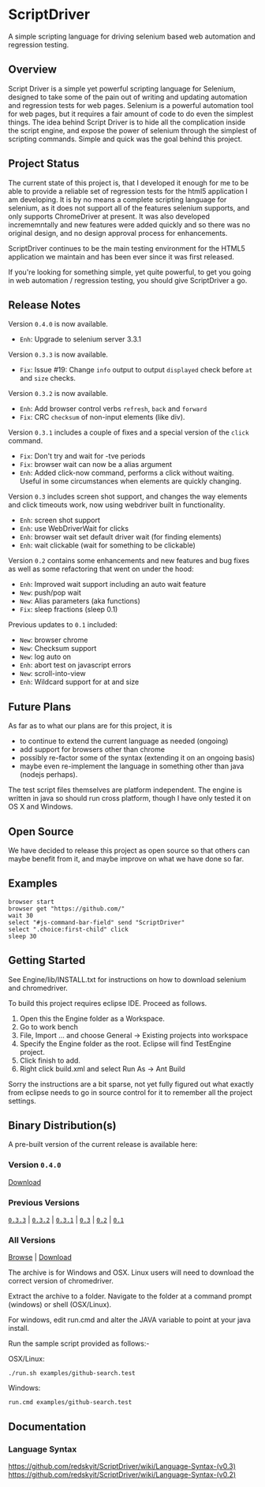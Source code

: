 # ScriptDriver

A simple scripting language for driving selenium based web automation and 
regression testing.

## Overview

Script Driver is a simple yet powerful scripting language for Selenium, 
designed to take some of the pain out of writing and updating automation and 
regression tests for web pages.  Selenium is a powerful automation tool for 
web pages, but it requires a fair amount of code to do even the simplest 
things.  The idea behind Script Driver is to hide all the complication inside the script engine, and expose the power of selenium through the simplest of scripting commands.  Simple and quick was the goal behind this project.

## Project Status

The current state of this project is, that I developed it enough for me to be 
able to provide a reliable set of regression tests for the html5 application I 
am developing.  It is by no means a complete scripting language for selenium, 
as it does not support all of the features selenium supports, and only 
supports ChromeDriver at present.  It was also developed incrememntally and 
new features were added quickly and so there was no original design, and no 
design approval process for enhancements.

ScriptDriver continues to be the main testing environment for the HTML5 
application we maintain and has been ever since it was first released.

If you're looking for something simple, yet quite powerful, to get you going 
in web automation / regression testing, you should give ScriptDriver a go.

## Release Notes

Version `0.4.0` is now available.
- `Enh`: Upgrade to selenium server 3.3.1

Version `0.3.3` is now available.
- `Fix`: Issue #19: Change `info` output to output `displayed` check before `at` and `size` checks.

Version `0.3.2` is now available.
- `Enh`: Add browser control verbs `refresh`, `back` and `forward`
- `Fix`: CRC `checksum` of non-input elements (like div).

Version `0.3.1` includes a couple of fixes and a special version of the ```click``` command.

- `Fix`: Don't try and wait for -tve periods
- `Fix`: browser wait <seconds> can now be a alias argument
- `Enh`: Added click-now command, performs a click without waiting.  Useful
in some circumstances when elements are quickly changing.

Version `0.3` includes screen shot support, and changes the way elements and 
click timeouts work, now using webdriver built in functionality.

- `Enh`: screen shot support
- `Enh`: use WebDriverWait for clicks
- `Enh`: browser wait <seconds> set default driver wait (for finding elements)
- `Enh`: wait clickable (wait for something to be clickable)

Version `0.2` contains some enhancements and new features and bug fixes as well 
as some refactoring that went on under the hood:

- `Enh`: Improved wait support including an auto wait feature
- `New`: push/pop wait
- `New`: Alias parameters (aka functions)
- `Fix`: sleep fractions (sleep 0.1)

Previous updates to `0.1` included:

- `New`: browser chrome
- `New`: Checksum support
- `New`: log auto on
- `Enh`: abort test on javascript errors
- `New`: scroll-into-view
- `Enh`: Wildcard support for at <x> and size <width>

## Future Plans

As far as to what our plans are for this project, it is 

- to continue to extend the current language as needed (ongoing)
- add support for browsers other than chrome
- possibly re-factor some of the syntax (extending it on an ongoing basis)
- maybe even re-implement the language in something other than java (nodejs perhaps).  

The test script files themselves are platform independent.  The engine is written in java so should run cross platform, though I have only tested it on OS X and Windows.

## Open Source

We have decided to release this project as open source so that others can maybe benefit from it, and maybe improve on what we have done so far.

## Examples

    browser start
    browser get "https://github.com/"
    wait 30
    select "#js-command-bar-field" send "ScriptDriver"
    select ".choice:first-child" click
    sleep 30

## Getting Started

See Engine/lib/INSTALL.txt for instructions on how to download selenium and chromedriver.

To build this project requires eclipse IDE.  Proceed as follows.

1. Open this the Engine folder as a Workspace.
2. Go to work bench
3. File, Import ... and choose General -> Existing projects into workspace
4. Specify the Engine folder as the root.  Eclipse will find TestEngine project.
5. Click finish to add.
6. Right click build.xml and select Run As -> Ant Build

Sorry the instructions are a bit sparse, not yet fully figured out what exactly from eclipse needs to go in source control for it to remember all the project settings.

## Binary Distribution(s)

A pre-built version of the current release is available here:

### Version `0.4.0`
[Download](https://www.dropbox.com/s/pfag8d6xpzrj2rb/ScriptDriver-0.4.0.tgz?dl=1)

### Previous Versions
[`0.3.3`](https://www.dropbox.com/s/a9ee8ngdrk8s7p4/ScriptDriver-0.3.3.tgz?dl=1) | 
[`0.3.2`](https://www.dropbox.com/s/2xmoou4f7lui7ek/ScriptDriver-0.3.2.tgz?dl=1) | 
[`0.3.1`](https://www.dropbox.com/s/eae5i0a17sjy2el/ScriptDriver-0.3.1.tgz?dl=1) | 
[`0.3`](https://www.dropbox.com/s/ni7tv32bckvynge/ScriptDriver-0.3.tgz?dl=1) | 
[`0.2`](https://www.dropbox.com/s/pkmxf78hpjwwn5e/ScriptDriver-0.2.tgz?dl=1) | 
[`0.1`](https://www.dropbox.com/s/ludzkdmkm4du59o/ScriptDriver-0.1.tgz?dl=1)

### All Versions
[Browse](https://www.dropbox.com/sh/224wzmmyc5e5wb5/AAAHWZbLjgIb2adJD2E2ey6ja?dl=0) | 
[Download](https://www.dropbox.com/sh/224wzmmyc5e5wb5/AAAHWZbLjgIb2adJD2E2ey6ja?dl=1)

The archive is for Windows and OSX.  Linux users will need to download the correct version of chromedriver.

Extract the archive to a folder.  Navigate to the folder at a command prompt (windows) or shell (OSX/Linux).

For windows, edit run.cmd and alter the JAVA variable to point at your java install.

Run the sample script provided as follows:-

OSX/Linux: 

    ./run.sh examples/github-search.test

Windows:   

    run.cmd examples/github-search.test

## Documentation
### Language Syntax

https://github.com/redskyit/ScriptDriver/wiki/Language-Syntax-(v0.3)
https://github.com/redskyit/ScriptDriver/wiki/Language-Syntax-(v0.2)
